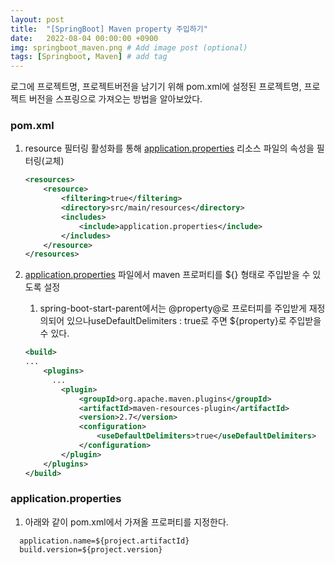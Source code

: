 ```yaml
---
layout: post
title:  "[SpringBoot] Maven property 주입하기"
date:   2022-08-04 00:00:00 +0900
img: springboot_maven.png # Add image post (optional)
tags: [Springboot, Maven] # add tag
---
```


로그에 프로젝트명, 프로젝트버전을 남기기 위해 pom.xml에 설정된 프로젝트명, 프로젝트 버전을 스프링으로 가져오는 방법을 알아보았다.

### pom.xml

1. resource 필터링 활성화를 통해 [application.properties](http://application.properties) 리소스 파일의 속성을 필터링(교체)
    
    ```xml
    <resources>
        <resource>
            <filtering>true</filtering>
            <directory>src/main/resources</directory>
            <includes>
                <include>application.properties</include>
            </includes>
        </resource>
    </resources>
    ```
    
2. [application.properties](http://application.properties) 파일에서 maven 프로퍼티를 ${} 형태로 주입받을 수 있도록 설정
    1. spring-boot-start-parent에서는 @property@로 프로터피를 주입받게 재정의되어 있으나useDefaultDelimiters : true로 주면 ${property}로 주입받을 수 있다.
    
    ```xml
    <build>
    ...
    	<plugins>
          ...
    		<plugin>
    			<groupId>org.apache.maven.plugins</groupId>
    			<artifactId>maven-resources-plugin</artifactId>
    			<version>2.7</version>
    			<configuration>
    				<useDefaultDelimiters>true</useDefaultDelimiters>
    			</configuration>
    		</plugin>
    	</plugins>
    </build>
    ```
    

### application.properties

1. 아래와 같이 pom.xml에서 가져올 프로퍼티를 지정한다.

```
  application.name=${project.artifactId}
  build.version=${project.version}
```